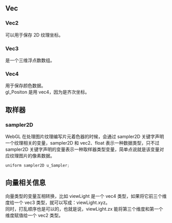 ## Vec

### Vec2

可以用于保存 2D 纹理坐标。

### Vec3

是一个三维浮点数数组。

### Vec4

用于保存颜色数据。  
gl_Positon 是用 vec4，因为是齐次坐标。

## 取样器

### sampler2D

WebGL 在处理图片纹理编写片元着色器的时候，会通过 sampler2D 关键字声明一个纹理相关的变量，sampler2D 和 vec2、float 表示一种数据类型，只不过 sampler2D 关键字声明的变量表示一种取样器类型变量，简单点说就是该变量对应纹理图片的像素数据。

```javascript
uniform sampler2D u_Sampler;
```

## 向量相关信息

向量类型的变量互相转换，比如 viewLight 是一个 vec4 类型，如果将它前三个维度给一个 vec3 类型，就可以写成：viewLight.xyz。  
同时，打乱顺序也是可以的，也就是说，viewLight.zx 能将第三个维度和第一个维度赋值给一个 vec2 类型。
